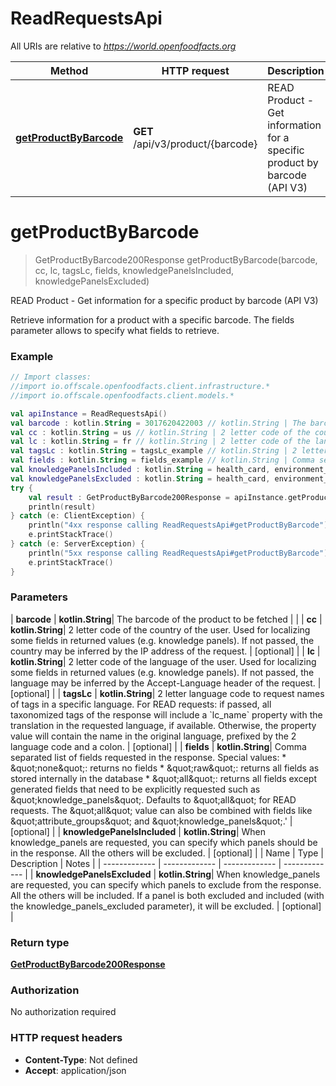# ReadRequestsApi

All URIs are relative to *https://world.openfoodfacts.org*

| Method | HTTP request | Description |
| ------------- | ------------- | ------------- |
| [**getProductByBarcode**](ReadRequestsApi.md#getProductByBarcode) | **GET** /api/v3/product/{barcode} | READ Product - Get information for a specific product by barcode (API V3) |


<a id="getProductByBarcode"></a>
# **getProductByBarcode**
> GetProductByBarcode200Response getProductByBarcode(barcode, cc, lc, tagsLc, fields, knowledgePanelsIncluded, knowledgePanelsExcluded)

READ Product - Get information for a specific product by barcode (API V3)

Retrieve information for a product with a specific barcode.  The fields parameter allows to specify what fields to retrieve.

### Example
```kotlin
// Import classes:
//import io.offscale.openfoodfacts.client.infrastructure.*
//import io.offscale.openfoodfacts.client.models.*

val apiInstance = ReadRequestsApi()
val barcode : kotlin.String = 3017620422003 // kotlin.String | The barcode of the product to be fetched 
val cc : kotlin.String = us // kotlin.String | 2 letter code of the country of the user. Used for localizing some fields in returned values (e.g. knowledge panels). If not passed, the country may be inferred by the IP address of the request.
val lc : kotlin.String = fr // kotlin.String | 2 letter code of the language of the user. Used for localizing some fields in returned values (e.g. knowledge panels). If not passed, the language may be inferred by the Accept-Language header of the request.
val tagsLc : kotlin.String = tagsLc_example // kotlin.String | 2 letter language code to request names of tags in a specific language.  For READ requests: if passed, all taxonomized tags of the response will include a `lc_name` property with the translation in the requested language, if available. Otherwise, the property value will contain the name in the original language, prefixed by the 2 language code and a colon.
val fields : kotlin.String = fields_example // kotlin.String | Comma separated list of fields requested in the response.  Special values: * \"none\": returns no fields * \"raw\": returns all fields as stored internally in the database * \"all\": returns all fields except generated fields that need to be explicitly requested such as \"knowledge_panels\".  Defaults to \"all\" for READ requests. The \"all\" value can also be combined with fields like \"attribute_groups\" and \"knowledge_panels\".'
val knowledgePanelsIncluded : kotlin.String = health_card, environment_card // kotlin.String | When knowledge_panels are requested, you can specify which panels should be in the response. All the others will be excluded.
val knowledgePanelsExcluded : kotlin.String = health_card, environment_card // kotlin.String | When knowledge_panels are requested, you can specify which panels to exclude from the response. All the others will be included. If a panel is both excluded and included (with the knowledge_panels_excluded parameter), it will be excluded.
try {
    val result : GetProductByBarcode200Response = apiInstance.getProductByBarcode(barcode, cc, lc, tagsLc, fields, knowledgePanelsIncluded, knowledgePanelsExcluded)
    println(result)
} catch (e: ClientException) {
    println("4xx response calling ReadRequestsApi#getProductByBarcode")
    e.printStackTrace()
} catch (e: ServerException) {
    println("5xx response calling ReadRequestsApi#getProductByBarcode")
    e.printStackTrace()
}
```

### Parameters
| **barcode** | **kotlin.String**| The barcode of the product to be fetched  | |
| **cc** | **kotlin.String**| 2 letter code of the country of the user. Used for localizing some fields in returned values (e.g. knowledge panels). If not passed, the country may be inferred by the IP address of the request. | [optional] |
| **lc** | **kotlin.String**| 2 letter code of the language of the user. Used for localizing some fields in returned values (e.g. knowledge panels). If not passed, the language may be inferred by the Accept-Language header of the request. | [optional] |
| **tagsLc** | **kotlin.String**| 2 letter language code to request names of tags in a specific language.  For READ requests: if passed, all taxonomized tags of the response will include a &#x60;lc_name&#x60; property with the translation in the requested language, if available. Otherwise, the property value will contain the name in the original language, prefixed by the 2 language code and a colon. | [optional] |
| **fields** | **kotlin.String**| Comma separated list of fields requested in the response.  Special values: * \&quot;none\&quot;: returns no fields * \&quot;raw\&quot;: returns all fields as stored internally in the database * \&quot;all\&quot;: returns all fields except generated fields that need to be explicitly requested such as \&quot;knowledge_panels\&quot;.  Defaults to \&quot;all\&quot; for READ requests. The \&quot;all\&quot; value can also be combined with fields like \&quot;attribute_groups\&quot; and \&quot;knowledge_panels\&quot;.&#39; | [optional] |
| **knowledgePanelsIncluded** | **kotlin.String**| When knowledge_panels are requested, you can specify which panels should be in the response. All the others will be excluded. | [optional] |
| Name | Type | Description  | Notes |
| ------------- | ------------- | ------------- | ------------- |
| **knowledgePanelsExcluded** | **kotlin.String**| When knowledge_panels are requested, you can specify which panels to exclude from the response. All the others will be included. If a panel is both excluded and included (with the knowledge_panels_excluded parameter), it will be excluded. | [optional] |

### Return type

[**GetProductByBarcode200Response**](GetProductByBarcode200Response.md)

### Authorization

No authorization required

### HTTP request headers

 - **Content-Type**: Not defined
 - **Accept**: application/json


